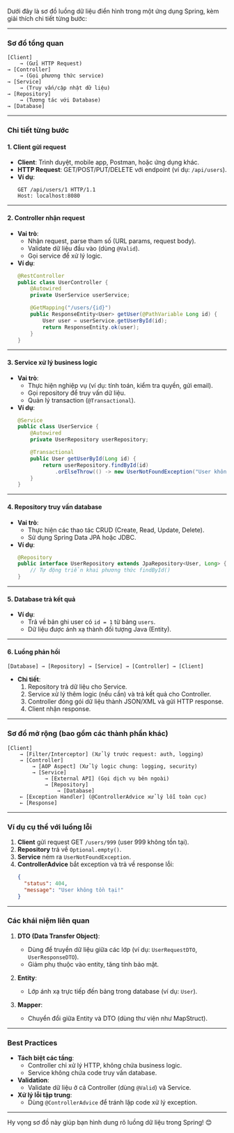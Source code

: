 <br>

Dưới đây là sơ đồ luồng dữ liệu điển hình trong một ứng dụng Spring, kèm giải thích chi tiết từng bước:

---

### **Sơ đồ tổng quan**  
```
[Client] 
    → (Gửi HTTP Request) 
→ [Controller] 
    → (Gọi phương thức service) 
→ [Service] 
    → (Truy vấn/cập nhật dữ liệu) 
→ [Repository] 
    → (Tương tác với Database) 
→ [Database]
```

---

### **Chi tiết từng bước**  

#### **1. Client gửi request**  
- **Client**: Trình duyệt, mobile app, Postman, hoặc ứng dụng khác.  
- **HTTP Request**: GET/POST/PUT/DELETE với endpoint (ví dụ: `/api/users`).  
- **Ví dụ**:  
  ```http
  GET /api/users/1 HTTP/1.1
  Host: localhost:8080
  ```

---

#### **2. Controller nhận request**  
- **Vai trò**:  
  - Nhận request, parse tham số (URL params, request body).  
  - Validate dữ liệu đầu vào (dùng `@Valid`).  
  - Gọi service để xử lý logic.  
- **Ví dụ**:  
  ```java
  @RestController
  public class UserController {
      @Autowired
      private UserService userService;

      @GetMapping("/users/{id}")
      public ResponseEntity<User> getUser(@PathVariable Long id) {
          User user = userService.getUserById(id);
          return ResponseEntity.ok(user);
      }
  }
  ```

---

#### **3. Service xử lý business logic**  
- **Vai trò**:  
  - Thực hiện nghiệp vụ (ví dụ: tính toán, kiểm tra quyền, gửi email).  
  - Gọi repository để truy vấn dữ liệu.  
  - Quản lý transaction (`@Transactional`).  
- **Ví dụ**:  
  ```java
  @Service
  public class UserService {
      @Autowired
      private UserRepository userRepository;

      @Transactional
      public User getUserById(Long id) {
          return userRepository.findById(id)
              .orElseThrow(() -> new UserNotFoundException("User không tồn tại!"));
      }
  }
  ```

---

#### **4. Repository truy vấn database**  
- **Vai trò**:  
  - Thực hiện các thao tác CRUD (Create, Read, Update, Delete).  
  - Sử dụng Spring Data JPA hoặc JDBC.  
- **Ví dụ**:  
  ```java
  @Repository
  public interface UserRepository extends JpaRepository<User, Long> {
      // Tự động triển khai phương thức findById()
  }
  ```

---

#### **5. Database trả kết quả**  
- **Ví dụ**:  
  - Trả về bản ghi user có `id = 1` từ bảng `users`.  
  - Dữ liệu được ánh xạ thành đối tượng Java (Entity).  

---

#### **6. Luồng phản hồi**  
```
[Database] → [Repository] → [Service] → [Controller] → [Client]
```
- **Chi tiết**:  
  1. Repository trả dữ liệu cho Service.  
  2. Service xử lý thêm logic (nếu cần) và trả kết quả cho Controller.  
  3. Controller đóng gói dữ liệu thành JSON/XML và gửi HTTP response.  
  4. Client nhận response.  

---

### **Sơ đồ mở rộng (bao gồm các thành phần khác)**  
```
[Client]  
    → [Filter/Interceptor] (Xử lý trước request: auth, logging)  
    → [Controller]  
        → [AOP Aspect] (Xử lý logic chung: logging, security)  
        → [Service]  
            → [External API] (Gọi dịch vụ bên ngoài)  
            → [Repository]  
                → [Database]  
    ← [Exception Handler] (@ControllerAdvice xử lý lỗi toàn cục)  
    ← [Response]  
```

---

### **Ví dụ cụ thể với luồng lỗi**  
1. **Client** gửi request GET `/users/999` (user 999 không tồn tại).  
2. **Repository** trả về `Optional.empty()`.  
3. **Service** ném ra `UserNotFoundException`.  
4. **ControllerAdvice** bắt exception và trả về response lỗi:  
   ```json
   {
     "status": 404,
     "message": "User không tồn tại!"
   }
   ```

---

### **Các khái niệm liên quan**  
1. **DTO (Data Transfer Object)**:  
   - Dùng để truyền dữ liệu giữa các lớp (ví dụ: `UserRequestDTO`, `UserResponseDTO`).  
   - Giảm phụ thuộc vào entity, tăng tính bảo mật.  

2. **Entity**:  
   - Lớp ánh xạ trực tiếp đến bảng trong database (ví dụ: `User`).  

3. **Mapper**:  
   - Chuyển đổi giữa Entity và DTO (dùng thư viện như MapStruct).  

---

### **Best Practices**  
- **Tách biệt các tầng**:  
  - Controller chỉ xử lý HTTP, không chứa business logic.  
  - Service không chứa code truy vấn database.  
- **Validation**:  
  - Validate dữ liệu ở cả Controller (dùng `@Valid`) và Service.  
- **Xử lý lỗi tập trung**:  
  - Dùng `@ControllerAdvice` để tránh lặp code xử lý exception.  

---
Hy vọng sơ đồ này giúp bạn hình dung rõ luồng dữ liệu trong Spring! 😊